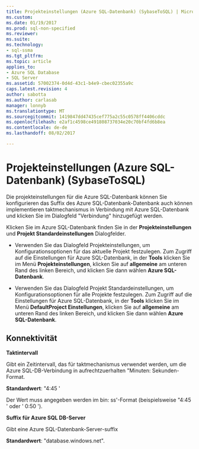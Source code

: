 ```yaml
---
title: Projekteinstellungen (Azure SQL-Datenbank) (SybaseToSQL) | Microsoft Docs
ms.custom: 
ms.date: 01/19/2017
ms.prod: sql-non-specified
ms.reviewer: 
ms.suite: 
ms.technology:
- sql-ssma
ms.tgt_pltfrm: 
ms.topic: article
applies_to:
- Azure SQL Database
- SQL Server
ms.assetid: 57002374-0d4d-43c1-b4e9-cbec02355a9c
caps.latest.revision: 4
author: sabotta
ms.author: carlasab
manager: lonnyb
ms.translationtype: MT
ms.sourcegitcommit: 1419847dd47435cef775a2c55c0578ff4406cddc
ms.openlocfilehash: e2af1c4598ce491808737034e20c70bf4fd6b8ea
ms.contentlocale: de-de
ms.lasthandoff: 08/02/2017

---
```

# <a name="project-settings-azure-sql-db--sybasetosql"></a>Projekteinstellungen (Azure SQL-Datenbank) (SybaseToSQL)
Die projekteinstellungen für die Azure SQL-Datenbank können Sie konfigurieren das Suffix des Azure SQL-Datenbank-Datenbank auch können implementieren taktmechanismus in Verbindung mit Azure SQL-Datenbank und klicken Sie im Dialogfeld "Verbindung" hinzugefügt werden.  
  
Klicken Sie im Azure SQL-Datenbank finden Sie in der **Projekteinstellungen** und **Projekt Standardeinstellungen** Dialogfelder.  
  
-   Verwenden Sie das Dialogfeld Projekteinstellungen, um Konfigurationsoptionen für das aktuelle Projekt festzulegen. Zum Zugriff auf die Einstellungen für Azure SQL-Datenbank, in der **Tools** klicken Sie im Menü **Projekteinstellungen**, klicken Sie auf **allgemeine** am unteren Rand des linken Bereich, und klicken Sie dann wählen **Azure SQL-Datenbank**.  
  
-   Verwenden Sie das Dialogfeld Projekt Standardeinstellungen, um Konfigurationsoptionen für alle Projekte festzulegen. Zum Zugriff auf die Einstellungen für Azure SQL-Datenbank, in der **Tools** klicken Sie im Menü **DefaultProject Einstellungen**, klicken Sie auf **allgemeine** am unteren Rand des linken Bereich, und klicken Sie dann wählen **Azure SQL-Datenbank**.  
  
## <a name="connectivity"></a>Konnektivität  
**Taktintervall**  
  
Gibt ein Zeitintervall, das für taktmechanismus verwendet werden, um die Azure SQL-DB-Verbindung in aufrechtzuerhalten "Minuten: Sekunden-Format.  
  
**Standardwert**: "4:45 '  
  
Der Wert muss angegeben werden im bin: ss'-Format (beispielsweise "4:45 ' oder ' 0:50 ').  
  
**Suffix für Azure SQL DB-Server**  
  
Gibt eine Azure SQL-Datenbank-Server-suffix  
  
**Standardwert**: "database.windows.net".  
  

